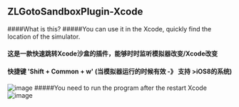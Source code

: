 ZLGotoSandboxPlugin-Xcode
------------
####What is this?
#####You can use it in the Xcode, quickly find the location of the simulator. 

#### 这是一款快速跳转Xcode沙盒的插件，能够时时监听模拟器改变/Xcode改变
#### 快捷键 'Shift + Common + w' (当模拟器运行的时候有效 -》 支持 >iOS8的系统)

![image](https://github.com/MakeZL/ZLGotoSandboxPlugin/blob/master/1.png)
#####You need to run the program after the restart Xcode
![image](https://github.com/MakeZL/ZLGotoSandboxPlugin/blob/master/screenshot.png)
